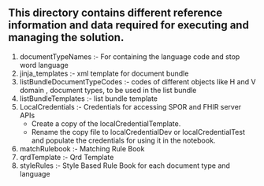 ## This directory contains different reference information and data required for executing and managing the solution.
1. documentTypeNames :- For containing the language code and stop word language
2. jinja_templates :- xml template for document bundle
3. listBundleDocumentTypeCodes :- codes of different objects like H and V domain , document types, to be used in the list bundle
4. listBundleTemplates :- list bundle template
5. LocalCredentials :- Credentials for accessing SPOR and FHIR server APIs
    - Create a copy of the localCredentialTemplate.
    - Rename the copy file to localCredentialDev or localCredentialTest and populate the credentials for using it in the notebook.
6. matchRulebook :- Matching Rule Book
7. qrdTemplate :- Qrd Template
8. styleRules :- Style Based Rule Book for each document type and language
